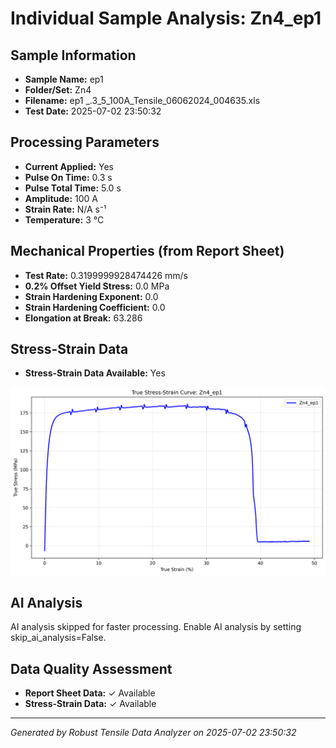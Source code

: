 # Individual Sample Analysis: Zn4_ep1

## Sample Information
- **Sample Name:** ep1
- **Folder/Set:** Zn4
- **Filename:** ep1 _.3_5_100A_Tensile_06062024_004635.xls
- **Test Date:** 2025-07-02 23:50:32

## Processing Parameters
- **Current Applied:** Yes
- **Pulse On Time:** 0.3 s
- **Pulse Total Time:** 5.0 s
- **Amplitude:** 100 A
- **Strain Rate:** N/A s⁻¹
- **Temperature:** 3 °C

## Mechanical Properties (from Report Sheet)
- **Test Rate:** 0.3199999928474426 mm/s
- **0.2% Offset Yield Stress:** 0.0 MPa
- **Strain Hardening Exponent:** 0.0
- **Strain Hardening Coefficient:** 0.0
- **Elongation at Break:** 63.286

## Stress-Strain Data
- **Stress-Strain Data Available:** Yes

![Stress-Strain Curve](../individual_plots/plot_Zn4_ep1.png)

## AI Analysis

AI analysis skipped for faster processing. Enable AI analysis by setting skip_ai_analysis=False.

## Data Quality Assessment
- **Report Sheet Data:** ✓ Available
- **Stress-Strain Data:** ✓ Available

---
*Generated by Robust Tensile Data Analyzer on 2025-07-02 23:50:32*

